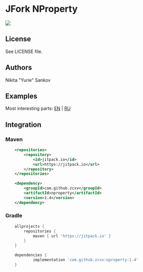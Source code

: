 # JFork NProperty
[![](https://jitpack.io/v/zcxv/nproperty.svg)](https://jitpack.io/#zcxv/nproperty)

## License
See LICENSE file.

## Authors
Nikita "Yurie" Sankov

## Examples
Most interesting parts: [EN](http://microfork.com/reading-configuration-files-in-java-nproperty/) | [RU](http://microfork.com/reading-configuration-files-with-java-nproperty/)

## Integration
### Maven
```Xml
	<repositories>
		<repository>
		    <id>jitpack.io</id>
		    <url>https://jitpack.io</url>
		</repository>
	</repositories>
	
	<dependency>
	    <groupId>com.github.zcxv</groupId>
	    <artifactId>nproperty</artifactId>
	    <version>1.4</version>
	</dependency>
```

### Gradle
```Groovy
	allprojects {
		repositories {
			maven { url 'https://jitpack.io' }
		}
	}
	
	dependencies {
	        implementation 'com.github.zcxv:nproperty:1.4'
	}
```
